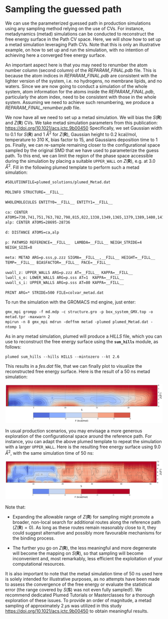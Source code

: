 # Sampling the guessed path

We can use the parameterized guessed path in production simulations using any sampling method relying on the use of CVs. For instance, metadynamics (metad) simulations can be conducted to reconstruct the free energy surface in the Path CV space. Here, we will show how to set up a metad simulation leveraging Path CVs. Note that this is only an illustrative example, on how to set up and run the simulation, with no intention of achieving here a converged free energy surface. 

An important aspect here is that you may need to renumber the atom number column (second column) of the *REPARAM_FINAL.pdb* file. This is because the atom indices in *REPARAM_FINAL.pdb* are consistent with the lighter version of the system, i.e. no hydrogens, no membrane lipids, and no waters. Since we are now going to conduct a simulation of the whole system, atom information for the atoms inside the *REPARAM_FINAL.pdb*, particularly the atom index, need to be consistent with those in the whole system. Assuming we need to achieve such renumbering, we produce a *REPARAM_FINAL_renumber.pdb* file.

We now have all we need to set up a metad simulation. We will bias the $S(\mathbf{R})$ and $Z(\mathbf{R})$ CVs. We take metad simulation parameters from this publication: https://doi.org/10.1021/acs.jctc.9b00450
Specifically, we set Gaussian width to 0.1 for $S(\mathbf{R})$ and 1 $Å^2$ for $Z(\mathbf{R})$, Gaussian height to 0.2 kcal/mol, temperature to 310 K, bias factor to 15, and Gaussians deposition time  to 1 ps. Finally, we can re-sample remaining closer to the configurational space sampled by the original SMD that we have used to parameterize the guess path. To this end, we can limit the region of the phase space accessible during the simulation by placing a suitable ``UPPER_WALL`` on $Z(\mathbf{R})$, e.g. at 3.0 $Å^2$. Fill in the following plumed template to perform such a metad simulation:

```
#SOLUTIONFILE=plumed_solutions/plumed_Metad.dat

MOLINFO STRUCTURE=__FILL__

WHOLEMOLECULES ENTITY0=__FILL__ ENTITY1=__FILL__

ca: CENTER ATOMS=730,741,751,763,782,798,815,822,1338,1349,1365,1379,1389,1400,1419,1443,2823,2844,2868,2874,2909,2928,3534,3554,3598
alp: CENTER ATOMS=28695-28736

d: DISTANCE ATOMS=ca,alp

p: PATHMSD REFERENCE=__FILL__  LAMBDA=__FILL__ NEIGH_STRIDE=4 NEIGH_SIZE=8

meta: METAD ARG=p.sss,p.zzz SIGMA=__FILL__,__FILL__ HEIGHT=__FILL__ TEMP=__FILL__ BIASFACTOR=__FILL__ PACE=__FILL__

uwall_z: UPPER_WALLS ARG=p.zzz AT=__FILL__ KAPPA=__FILL__
lwall_s_o: LOWER_WALLS ARG=p.sss AT=1  KAPPA=__FILL__
uwall_s_i: UPPER_WALLS ARG=p.sss AT=80 KAPPA=__FILL__

PRINT ARG=* STRIDE=500 FILE=colvar_metad.dat
```
To run the simulation with the GROMACS md engine, just enter:
```
gmx_mpi grompp -f md.mdp -c structure.gro -p box_system_GMX.top -o metad.tpr -maxwarn 2
mpirun -n 8 gmx_mpi mdrun -deffnm metad -plumed plumed_Metad.dat -ntomp 1
```
As in any metad simulation, plumed will produce a *HILLS* file, which you can use to reconstruct the free energy surface using the **``sum_hills``** module, as follows:

```
plumed sum_hills --hills HILLS --mintozero --kt 2.6
```
This results in a *fes.dat* file, that we can finally plot to visualize the reconstructed free energy surface. Here is the result of a 50 ns metad simulation:

![fes](figures/fes_tmp.png "Figure")

In usual production scenarios, you may envisage a more generous exploration of the configurational space around the reference path. For instance, you can adapt the above plumed template to repeat the simulation with a larger ```UPPER_WALL```. Here is the resulting free energy surface using 9.0 $Å^2$, with the same simulation time of 50 ns:

![fes](figures/fes_tmp_largerwall.png "Figure")

Note that:

* Expanding the allowable range of $Z(\mathbf{R})$ for sampling might promote a broader, non-local search for additional routes along the reference path ($Z(\mathbf{R})=0$). As long as these routes remain reasonably close to it, they could suggest alternative and possibly more favourable mechanisms for the binding process.

* The further you go on $Z(\mathbf{R})$, the less meaningful and more degenerate will become the mapping on $S(\mathbf{R})$, so that sampling will become inconvenient and, most remarkably, less efficient the exploitation of your computational resources.

It is also important to note that the metad simulation time of 50 ns used here is solely intended for illustrative purposes, as no attempts have been made to assess the convergence of the free energy or evaluate the statistical error (the range covered by $S(\mathbf{S})$ was not even fully sampled!). We recommend dedicated Plumed Tutorials or Masterclasses for a thorough exploration of these issues. To provide an order of magnitude, a metad sampling of approximately 2 $\mu \text{s}$ was utilized in this study https://doi.org/10.1021/acs.jctc.9b00450 to obtain meaningful results.




